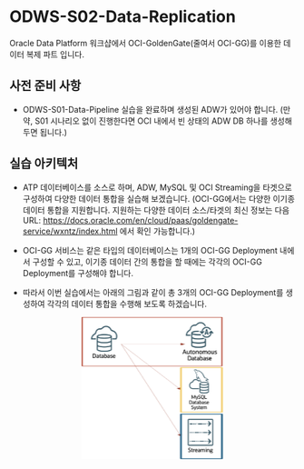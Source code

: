 # ODWS-S02-Data-Replication
Oracle Data Platform 워크샵에서 OCI-GoldenGate(줄여서 OCI-GG)를 이용한 데이터 복제 파트 입니다.


## 사전 준비 사항
- ODWS-S01-Data-Pipeline 실습을 완료하며 생성된 ADW가 있어야 합니다. (만약, S01 시나리오 없이 진행한다면 OCI 내에서 빈 상태의 ADW DB 하나를 생성해두면 됩니다.)
  

## 실습 아키텍처
- ATP 데이터베이스를 소스로 하며, ADW, MySQL 및 OCI Streaming을 타겟으로 구성하여 다양한 데이터 통합을 실습해 보겠습니다. (OCI-GG에서는 다양한 이기종 데이터 통합을 지원합니다. 지원하는 다양한 데이터 소스/타겟의 최신 정보는 다음 URL: https://docs.oracle.com/en/cloud/paas/goldengate-service/wxntz/index.html 에서 확인 가능합니다.)
  
- OCI-GG 서비스는 같은 타입의 데이터베이스는 1개의 OCI-GG Deployment 내에서 구성할 수 있고, 이기종 데이터 간의 통합을 할 때에는 각각의 OCI-GG Deployment를 구성해야 합니다.
  
- 따라서 이번 실습에서는 아래의 그림과 같이 총 3개의 OCI-GG Deployment를 생성하여 각각의 데이터 통합을 수행해 보도록 하겠습니다.

<p align="center"><img src="https://github.com/oraclekr-data-platform/ODWS-S02-Data-Replication/blob/main/assets/283835612-d116bbf0-269a-4861-b696-59f7da012dbf.png" width="250px" height="250px"></p>



